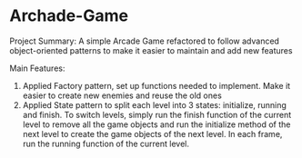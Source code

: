 # Archade-Game
Project Summary:
A simple Arcade Game refactored to follow advanced object-oriented patterns to make it easier to maintain and add new features

Main Features:
1.	Applied Factory pattern, set up functions needed to implement. Make it easier to create new enemies and reuse the old ones
2.	Applied State pattern to split each level into 3 states: initialize, running and finish. To switch levels, simply run the finish function of the current level to remove all the game objects and run the initialize method of the next level to create the game objects of the next level. In each frame, run the running function of the current level.
